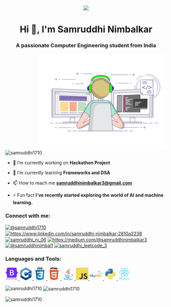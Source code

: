 <div align="center"> <img src="https://github.com/user-attachments/assets/0a4f6a1a-da2f-44fe-98be-9a212d25f68e"> </div>

<h1 align="center">Hi 👋, I'm Samruddhi Nimbalkar</h1>
<h3 align="center">A passionate Computer Engineering student from India</h3>
<img align="right" alt="Coding" width="400" src="https://raw.githubusercontent.com/devSouvik/devSouvik/master/gif3.gif">

<p align="left"> <img src="https://komarev.com/ghpvc/?username=samruddhi1710&label=Profile%20views&color=0e75b6&style=flat" alt="samruddhi1710" /> </p>

- 🔭 I’m currently working on **Hackathon Project**

- 🌱 I’m currently learning **Frameworks and DSA**

- 📫 How to reach me **samruddhinimbalkar3@gmail.com**

- ⚡ Fun fact **I've recently started exploring the world of AI and machine learning.**

<h3 align="left">Connect with me:</h3>
<p align="left">
<a href="https://twitter.com/@samruddhi1710" target="blank"><img align="center" src="https://raw.githubusercontent.com/rahuldkjain/github-profile-readme-generator/master/src/images/icons/Social/twitter.svg" alt="@samruddhi1710" height="30" width="40" /></a>
<a href="https://linkedin.com/in/https://www.linkedin.com/in/samruddhi-nimbalkar-2810a2238" target="blank"><img align="center" src="https://raw.githubusercontent.com/rahuldkjain/github-profile-readme-generator/master/src/images/icons/Social/linked-in-alt.svg" alt="https://www.linkedin.com/in/samruddhi-nimbalkar-2810a2238" height="30" width="40" /></a>
<a href="https://instagram.com/samruddhi_ni_06" target="blank"><img align="center" src="https://raw.githubusercontent.com/rahuldkjain/github-profile-readme-generator/master/src/images/icons/Social/instagram.svg" alt="samruddhi_ni_06" height="30" width="40" /></a>
<a href="https://medium.com/https://medium.com/@samruddhinimbalkar3" target="blank"><img align="center" src="https://raw.githubusercontent.com/rahuldkjain/github-profile-readme-generator/master/src/images/icons/Social/medium.svg" alt="https://medium.com/@samruddhinimbalkar3" height="30" width="40" /></a>
<a href="https://www.hackerrank.com/@samruddhinimbal1" target="blank"><img align="center" src="https://raw.githubusercontent.com/rahuldkjain/github-profile-readme-generator/master/src/images/icons/Social/hackerrank.svg" alt="@samruddhinimbal1" height="30" width="40" /></a>
<a href="https://www.leetcode.com/samruddhi_leetcode_3" target="blank"><img align="center" src="https://raw.githubusercontent.com/rahuldkjain/github-profile-readme-generator/master/src/images/icons/Social/leet-code.svg" alt="samruddhi_leetcode_3" height="30" width="40" /></a>
</p>

<h3 align="left">Languages and Tools:</h3>
<p align="left"> <a href="https://getbootstrap.com" target="_blank" rel="noreferrer"> <img src="https://raw.githubusercontent.com/devicons/devicon/master/icons/bootstrap/bootstrap-plain-wordmark.svg" alt="bootstrap" width="40" height="40"/> </a> <a href="https://www.w3schools.com/cpp/" target="_blank" rel="noreferrer"> <img src="https://raw.githubusercontent.com/devicons/devicon/master/icons/cplusplus/cplusplus-original.svg" alt="cplusplus" width="40" height="40"/> </a> <a href="https://www.w3schools.com/css/" target="_blank" rel="noreferrer"> <img src="https://raw.githubusercontent.com/devicons/devicon/master/icons/css3/css3-original-wordmark.svg" alt="css3" width="40" height="40"/> </a> <a href="https://www.w3.org/html/" target="_blank" rel="noreferrer"> <img src="https://raw.githubusercontent.com/devicons/devicon/master/icons/html5/html5-original-wordmark.svg" alt="html5" width="40" height="40"/> </a> <a href="https://www.java.com" target="_blank" rel="noreferrer"> <img src="https://raw.githubusercontent.com/devicons/devicon/master/icons/java/java-original.svg" alt="java" width="40" height="40"/> </a> <a href="https://developer.mozilla.org/en-US/docs/Web/JavaScript" target="_blank" rel="noreferrer"> <img src="https://raw.githubusercontent.com/devicons/devicon/master/icons/javascript/javascript-original.svg" alt="javascript" width="40" height="40"/> </a> <a href="https://www.mysql.com/" target="_blank" rel="noreferrer"> <img src="https://raw.githubusercontent.com/devicons/devicon/master/icons/mysql/mysql-original-wordmark.svg" alt="mysql" width="40" height="40"/> </a> <a href="https://www.python.org" target="_blank" rel="noreferrer"> <img src="https://raw.githubusercontent.com/devicons/devicon/master/icons/python/python-original.svg" alt="python" width="40" height="40"/> </a> <a href="https://reactjs.org/" target="_blank" rel="noreferrer"> <img src="https://raw.githubusercontent.com/devicons/devicon/master/icons/react/react-original-wordmark.svg" alt="react" width="40" height="40"/> </a> </p>

<p><img align="left" src="https://github-readme-stats.vercel.app/api/top-langs?username=samruddhi1710&show_icons=true&locale=en&layout=compact" alt="samruddhi1710" /></p>

<p>&nbsp;<img align="center" src="https://github-readme-stats.vercel.app/api?username=samruddhi1710&show_icons=true&locale=en" alt="samruddhi1710" /></p>

<p><img align="center" src="https://github-readme-streak-stats.herokuapp.com/?user=samruddhi1710&" alt="samruddhi1710" /></p>


